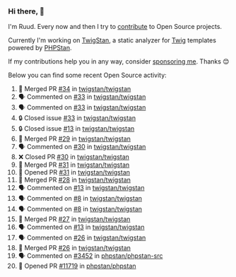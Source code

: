 ### Hi there, 👋

I'm Ruud. Every now and then I try to [contribute](https://github.com/pulls?q=+is%3Apr+author%3Aruudk+archived%3Afalse+is%3Apublic+) to Open Source projects.

Currently I'm working on [TwigStan](https://github.com/twigstan), a static analyzer for [Twig](https://twig.symfony.com/) templates powered by [PHPStan](https://phpstan.org/).

If my contributions help you in any way, consider [sponsoring me](https://github.com/sponsors/ruudk). Thanks 😊

Below you can find some recent Open Source activity:

<!--START_SECTION:activity-->
1. 🎉 Merged PR [#34](https://github.com/twigstan/twigstan/pull/34) in [twigstan/twigstan](https://github.com/twigstan/twigstan)
2. 🗣 Commented on [#33](https://github.com/twigstan/twigstan/issues/33#issuecomment-2366840712) in [twigstan/twigstan](https://github.com/twigstan/twigstan)
3. 🗣 Commented on [#33](https://github.com/twigstan/twigstan/issues/33#issuecomment-2366839666) in [twigstan/twigstan](https://github.com/twigstan/twigstan)
4. 🔒 Closed issue [#33](https://github.com/twigstan/twigstan/issues/33) in [twigstan/twigstan](https://github.com/twigstan/twigstan)
5. 🔒 Closed issue [#13](https://github.com/twigstan/twigstan/issues/13) in [twigstan/twigstan](https://github.com/twigstan/twigstan)
6. 🎉 Merged PR [#29](https://github.com/twigstan/twigstan/pull/29) in [twigstan/twigstan](https://github.com/twigstan/twigstan)
7. 🗣 Commented on [#30](https://github.com/twigstan/twigstan/pull/30#issuecomment-2363631415) in [twigstan/twigstan](https://github.com/twigstan/twigstan)
8. ❌ Closed PR [#30](https://github.com/twigstan/twigstan/pull/30) in [twigstan/twigstan](https://github.com/twigstan/twigstan)
9. 🎉 Merged PR [#31](https://github.com/twigstan/twigstan/pull/31) in [twigstan/twigstan](https://github.com/twigstan/twigstan)
10. 💪 Opened PR [#31](https://github.com/twigstan/twigstan/pull/31) in [twigstan/twigstan](https://github.com/twigstan/twigstan)
11. 🎉 Merged PR [#28](https://github.com/twigstan/twigstan/pull/28) in [twigstan/twigstan](https://github.com/twigstan/twigstan)
12. 🗣 Commented on [#13](https://github.com/twigstan/twigstan/issues/13#issuecomment-2362986686) in [twigstan/twigstan](https://github.com/twigstan/twigstan)
13. 🗣 Commented on [#8](https://github.com/twigstan/twigstan/issues/8#issuecomment-2362986075) in [twigstan/twigstan](https://github.com/twigstan/twigstan)
14. 🗣 Commented on [#8](https://github.com/twigstan/twigstan/issues/8#issuecomment-2362983248) in [twigstan/twigstan](https://github.com/twigstan/twigstan)
15. 🎉 Merged PR [#27](https://github.com/twigstan/twigstan/pull/27) in [twigstan/twigstan](https://github.com/twigstan/twigstan)
16. 🗣 Commented on [#13](https://github.com/twigstan/twigstan/issues/13#issuecomment-2362964442) in [twigstan/twigstan](https://github.com/twigstan/twigstan)
17. 🗣 Commented on [#26](https://github.com/twigstan/twigstan/pull/26#issuecomment-2362715277) in [twigstan/twigstan](https://github.com/twigstan/twigstan)
18. 🎉 Merged PR [#26](https://github.com/twigstan/twigstan/pull/26) in [twigstan/twigstan](https://github.com/twigstan/twigstan)
19. 🗣 Commented on [#3452](https://github.com/phpstan/phpstan-src/pull/3452#issuecomment-2360446841) in [phpstan/phpstan-src](https://github.com/phpstan/phpstan-src)
20. 💪 Opened PR [#11719](https://github.com/phpstan/phpstan/pull/11719) in [phpstan/phpstan](https://github.com/phpstan/phpstan)
<!--END_SECTION:activity-->
